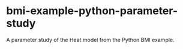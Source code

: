 # bmi-example-python-parameter-study
A parameter study of the Heat model from the Python BMI example.
